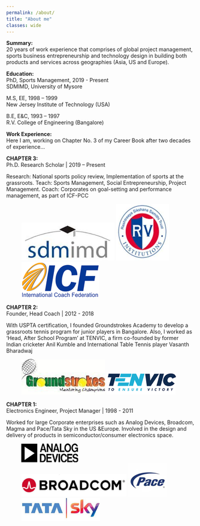 ```yaml
---
permalink: /about/
title: "About me"
classes: wide
---
```


**Summary:**  
20 years of work experience that comprises of global project management, sports business
entrepreneurship and technology design in building both products and services across
geographies (Asia, US and Europe).

**Education:**  
PhD, Sports Management, 2019 - Present  
SDMIMD, University of Mysore

M.S, EE, 1998 – 1999  
New Jersey Institute of Technology (USA)  

B.E, E&C, 1993 – 1997  
R.V. College of Engineering (Bangalore)  

**Work Experience:**  
Here I am, working on Chapter No. 3 of my Career Book after two decades of experience...

**CHAPTER 3:**  
Ph.D. Research Scholar | 2019 – Present

Research: National sports policy review, Implementation of sports at the grassroots.
Teach: Sports Management, Social Entrepreneurship, Project Management.
Coach: Corporates on goal-setting and performance management, as part of ICF-PCC

<figure class="third">
    <a href="/assets/images/sdmimd.png"><img src="/assets/images/sdmimd.png"></a>
    <a href="/assets/images/rvce.png"><img src="/assets/images/rvce.png"></a>
    <a href="/assets/images/icf.png"><img src="/assets/images/icf.png"></a>
</figure>

**CHAPTER 2:**  
Founder, Head Coach | 2012 - 2018

With USPTA certification, I founded Groundstrokes Academy to develop a grassroots tennis program for junior players in Bangalore. Also, I worked as ‘Head, After School Program’ at TENVIC, a firm co-founded by former Indian cricketer Anil Kumble and International Table Tennis player Vasanth Bharadwaj

<figure class="half">
    <a href="/assets/images/gs.png"><img src="/assets/images/gs.png"></a>
    <a href="/assets/images/tenvic.png"><img src="/assets/images/tenvic.png"></a>
</figure>

**CHAPTER 1:**  
Electronics Engineer, Project Manager | 1998 - 2011

Worked for large Corporate enterprises such as Analog Devices, Broadcom, Magma and Pace/Tata Sky in the US &Europe. Involved in the design and delivery of products in semiconductor/consumer electronics space.

<figure class="fourth">
    <a href="/assets/images/ad.png"><img src="/assets/images/ad.png"></a>
    <a href="/assets/images/bd.png"><img src="/assets/images/bd.png"></a>
    <a href="/assets/images/pace.png"><img src="/assets/images/pace.png"></a>
    <a href="/assets/images/tatasky.png"><img src="/assets/images/tatasky.png"></a>
</figure>